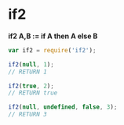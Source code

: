#   if2
__if2 A,B := if A then A else B__

```js   
var if2 = require('if2');

if2(null, 1);
// RETURN 1

if2(true, 2);
// RETURN true

if2(null, undefined, false, 3);
// RETURN 3
```